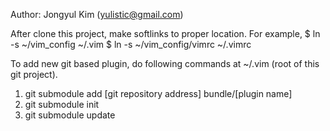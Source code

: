 Author: Jongyul Kim (yulistic@gmail.com)

After clone this project, make softlinks to proper location.
For example,
$ ln -s ~/vim_config ~/.vim
$ ln -s ~/vim_config/vimrc ~/.vimrc

To add new git based plugin, do following commands at ~/.vim (root of this git project).
1. git submodule add [git repository address] bundle/[plugin name] 
2. git submodule init
3. git submodule update
